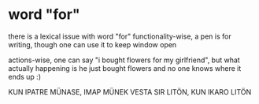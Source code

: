 # word "for"
there is a lexical issue with word "for"
functionality-wise, a pen is for writing, though one can use it to keep window open

actions-wise, one can say "i bought flowers for my girlfriend", but what actually happening is he just bought flowers and no one knows where it ends up :) 

KUN IPATRE MÜNASE, IMAP MÜNEK
VESTA SIR LITÖN, KUN IKARO LITÖN